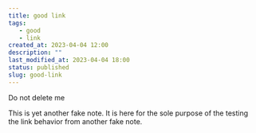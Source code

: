 ```yaml
---
title: good link 
tags: 
   - good
   - link
created_at: 2023-04-04 12:00
description: ""
last_modified_at: 2023-04-04 18:00
status: published
slug: good-link
---
```


Do not delete me

This is yet another fake note. It is here for the sole purpose of the testing
the link behavior from another fake note.
